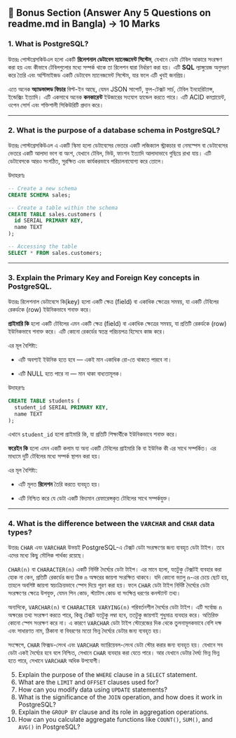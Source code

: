 
## **📂 Bonus Section (Answer Any 5 Questions on readme.md in Bangla) → 10 Marks**


### 1. What is PostgreSQL?

উত্তরঃ পোস্টগ্রেসকিউএল হলো একটি **রিলেশনাল ডেটাবেস ম্যানেজমেন্ট সিস্টেম**, যেখানে ডেটা টেবিল আকারে সংরক্ষণ করা হয় এবং কীভাবে টেবিলগুলোর মধ্যে সম্পর্ক থাকে তা রিলেশন দ্বারা নির্ধারণ করা হয়। এটি **SQL** ল্যাঙ্গুয়েজ অনুসরণ করে তৈরি এবং অপ্টিমাইজড একটি ডেটাবেস ম্যানেজমেন্ট সিস্টেম, যার ফলে এটি খুবই জনপ্রিয়।

এতে অনেক **অ্যাডভান্সড ফিচার** বিল্ট-ইন আছে, যেমন JSON সাপোর্ট, ফুল-টেক্সট সার্চ, টেবিল ইনহেরিট্যান্স, ইন্ডেক্সিং ইত্যাদি। এটি একসাথে অনেক **কনকারেন্ট** ইউজারের সংযোগ হ্যান্ডেল করতে পারে। এটি ACID কমপ্লায়েন্ট, ওপেন সোর্স এবং শক্তিশালী সিকিউরিটি প্রদান করে।

----------

### 2. What is the purpose of a database schema in PostgreSQL?

উত্তরঃ পোস্টগ্রেসকিউএল এ একটি স্কিমা হলো ডেটাবেসের ভেতরে একটি লজিক্যাল স্ট্রাকচার বা নেমস্পেস বা ডেটাবেসের ভেতরে একটি আলাদা ভাগ বা অংশ, যেখানে টেবিল, ভিউ, ফাংশন ইত্যাদি আলাদাভাবে গুছিয়ে রাখা যায়। 
এটি ডেটাবেসকে আরও সংগঠিত, সুরক্ষিত এবং কার্যকরভাবে পরিচালনাযোগ্য করে তোলে।

উদাহরণঃ

```sql
-- Create a new schema
CREATE SCHEMA sales;

-- Create a table within the schema
CREATE TABLE sales.customers (
  id SERIAL PRIMARY KEY,
  name TEXT
);

-- Accessing the table
SELECT * FROM sales.customers;
```

-------------

### 3. Explain the **Primary Key** and **Foreign Key** concepts in PostgreSQL.

উত্তরঃ রিলেশনাল ডেটাবেসে কি(key) হলো একটি ক্ষেত্র (field) বা একাধিক ক্ষেত্রের সমন্বয়, যা একটি টেবিলের রেকর্ডকে (row) ইউনিকভাবে শনাক্ত করে।

**প্রাইমারি কি** হলো একটি টেবিলের এমন একটি ক্ষেত্র (field) বা একাধিক ক্ষেত্রের সমন্বয়, যা প্রতিটি রেকর্ডকে (row) ইউনিকভাবে শনাক্ত করে। এটি কোনো রেকর্ডের স্বতন্ত্র পরিচয়পত্র হিসেবে কাজ করে।

এর মূল বৈশিষ্ট্য:

- এটি অবশ্যই ইউনিক হতে হবে — একই মান একাধিক রো-তে থাকতে পারবে না।

- এটি NULL হতে পারে না — মান থাকা বাধ্যতামূলক।

উদাহরণঃ

```sql
CREATE TABLE students (
  student_id SERIAL PRIMARY KEY,
  name TEXT
);
```
এখানে `student_id` হলো প্রাইমারি কি, যা প্রতিটি শিক্ষার্থীকে ইউনিকভাবে শনাক্ত করে।


**ফরেইন কি** হলো এমন একটি কলাম যা অন্য একটি টেবিলের প্রাইমারি কি বা ইউনিক কী এর সাথে সম্পর্কিত।
এর মাধ্যমে দুটি টেবিলের মধ্যে সম্পর্ক স্থাপন করা হয়।

এর মূল বৈশিষ্ট্য:

- এটি মূলত **রিলেশন** তৈরি করতে ব্যবহৃত হয়।

- এটি নিশ্চিত করে যে ডেটা একটি বিদ্যমান রেফারেন্সকৃত টেবিলের সাথে সম্পর্কযুক্ত।

----------

### 4. What is the difference between the `VARCHAR` and `CHAR` data types?

উত্তরঃ `CHAR` এবং `VARCHAR` উভয়ই PostgreSQL-এ টেক্সট ডেটা সংরক্ষণের জন্য ব্যবহৃত ডেটা টাইপ। তবে এদের মধ্যে কিছু মৌলিক পার্থক্য রয়েছে।

`CHAR(n)` বা `CHARACTER(n)` একটি নির্দিষ্ট দৈর্ঘ্যের ডেটা টাইপ। এর মানে হলো, যতটুকু টেক্সটই ব্যবহার করা হোক না কেন, প্রতিটি রেকর্ডের জন্য ঠিক `n` অক্ষরের জায়গা সংরক্ষিত থাকবে। যদি কোনো ভ্যালু `n`-এর চেয়ে ছোট হয়, তাহলে অবশিষ্ট জায়গা স্বয়ংক্রিয়ভাবে স্পেস দিয়ে পূরণ করা হয়। ফলে `CHAR` ডেটা টাইপ নির্দিষ্ট দৈর্ঘ্যের ডেটা সংরক্ষণের ক্ষেত্রে উপযুক্ত, যেমন পিন কোড, স্ট্যাটাস কোড বা সংক্ষিপ্ত ধরণের কনস্ট্যান্ট তথ্য।

অন্যদিকে, `VARCHAR(n)` বা `CHARACTER VARYING(n)` পরিবর্তনশীল দৈর্ঘ্যের ডেটা টাইপ। এটি সর্বোচ্চ `n` অক্ষরের তথ্য সংরক্ষণ করতে পারে, কিন্তু টেক্সট যতটুকু লম্বা হবে, ততটুকু জায়গাই শুধুমাত্র ব্যবহার করে। অতিরিক্ত কোনো স্পেস সংরক্ষণ করে না। এ কারণে `VARCHAR` ডেটা টাইপ স্টোরেজের দিক থেকে তুলনামূলকভাবে বেশি দক্ষ এবং সাধারণত নাম, ঠিকানা বা বিবরণের মতো ভিন্ন দৈর্ঘ্যের ডেটার জন্য ব্যবহৃত হয়।

সংক্ষেপে, `CHAR` ফিক্সড-লেংথ এবং `VARCHAR` ভ্যারিয়েবল-লেংথ ডেটা স্টোর করার জন্য ব্যবহৃত হয়। যেখানে সব ডেটা একই দৈর্ঘ্যের হবে বলে নিশ্চিত, সেখানে `CHAR` ব্যবহার করা যেতে পারে। আর যেখানে ডেটার দৈর্ঘ্য ভিন্ন ভিন্ন হতে পারে, সেখানে `VARCHAR` অধিক উপযোগী।


5. Explain the purpose of the `WHERE` clause in a `SELECT` statement.
6. What are the `LIMIT` and `OFFSET` clauses used for?
7. How can you modify data using `UPDATE` statements?
8. What is the significance of the `JOIN` operation, and how does it work in PostgreSQL?
9. Explain the `GROUP BY` clause and its role in aggregation operations.
10. How can you calculate aggregate functions like `COUNT()`, `SUM()`, and `AVG()` in PostgreSQL?

